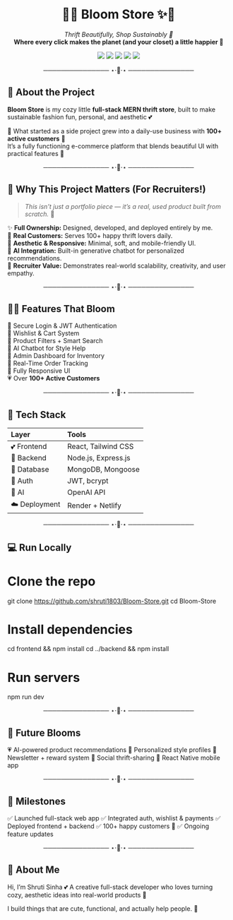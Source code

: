 <!-- 🌸🌷 BLOOM STORE README 🌷🌸 -->
<h1 align="center">🌸✨ Bloom Store ✨🌸</h1>
<p align="center">
  <em>Thrift Beautifully, Shop Sustainably 💖</em><br/>
  <b>Where every click makes the planet (and your closet) a little happier 🌷</b>
</p>

<p align="center">
  <img src="https://img.shields.io/badge/Made%20with-Love-pink?style=for-the-badge"/>
  <img src="https://img.shields.io/badge/Frontend-React-pink?style=for-the-badge"/>
  <img src="https://img.shields.io/badge/Backend-Express-pink?style=for-the-badge"/>
  <img src="https://img.shields.io/badge/Database-MongoDB-pink?style=for-the-badge"/>
  <img src="https://img.shields.io/badge/Deployed%20on-Render/Netlify-pink?style=for-the-badge"/>
</p>

<p align="center">─────────────── ⋆⋅🌸⋅⋆ ───────────────</p>

## 🌷 About the Project  
**Bloom Store** is my cozy little **full-stack MERN thrift store**, built to make sustainable fashion fun, personal, and aesthetic 💕  

🌸 What started as a side project grew into a daily-use business with **100+ active customers** 🌼  
It’s a fully functioning e-commerce platform that blends beautiful UI with practical features 🌷  

<p align="center">─────────────── ⋆⋅🌸⋅⋆ ───────────────</p>

## 💖 Why This Project Matters (For Recruiters!)
> _This isn’t just a portfolio piece — it’s a real, used product built from scratch._ 💅  

✨ **Full Ownership:** Designed, developed, and deployed entirely by me.  
🌷 **Real Customers:** Serves 100+ happy thrift lovers daily.  
🎨 **Aesthetic & Responsive:** Minimal, soft, and mobile-friendly UI.  
🧠 **AI Integration:** Built-in generative chatbot for personalized recommendations.  
💼 **Recruiter Value:** Demonstrates real-world scalability, creativity, and user empathy.  

<p align="center">─────────────── ⋆⋅🌸⋅⋆ ───────────────</p>

## 🌸✨ Features That Bloom
🌷 Secure Login & JWT Authentication  
💖 Wishlist & Cart System  
🌼 Product Filters + Smart Search  
🪩 AI Chatbot for Style Help  
🌺 Admin Dashboard for Inventory  
🌻 Real-Time Order Tracking  
💫 Fully Responsive UI  
💗 Over **100+ Active Customers**

<p align="center">─────────────── ⋆⋅🌸⋅⋆ ───────────────</p>

## 🧁 Tech Stack
| Layer | Tools |
|:--|:--|
| 💕 Frontend | React, Tailwind CSS |
| 🌸 Backend | Node.js, Express.js |
| 🌷 Database | MongoDB, Mongoose |
| 💫 Auth | JWT, bcrypt |
| 🧠 AI | OpenAI API |
| ☁️ Deployment | Render + Netlify |

<p align="center">─────────────── ⋆⋅🌸⋅⋆ ───────────────</p>

## 💻 Run Locally

# Clone the repo
git clone https://github.com/shruti1803/Bloom-Store.git
cd Bloom-Store

# Install dependencies
cd frontend && npm install
cd ../backend && npm install

# Run servers
npm run dev 

<p align="center">─────────────── ⋆⋅🌸⋅⋆ ───────────────</p>

## 🌷 Future Blooms

💗 AI-powered product recommendations
🌸 Personalized style profiles
💌 Newsletter + reward system
🌈 Social thrift-sharing
🪩 React Native mobile app

<p align="center">─────────────── ⋆⋅🌸⋅⋆ ───────────────</p>

## 🦋 Milestones

✅ Launched full-stack web app
✅ Integrated auth, wishlist & payments
✅ Deployed frontend + backend
✅ 100+ happy customers 🌸
✅ Ongoing feature updates

<p align="center">─────────────── ⋆⋅🌸⋅⋆ ───────────────</p>

## 💫 About Me

Hi, I’m Shruti Sinha 💕
A creative full-stack developer who loves turning cozy, aesthetic ideas into real-world products 🌷

I build things that are cute, functional, and actually help people. 🌸
